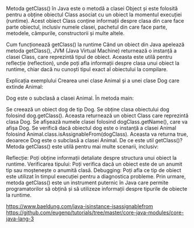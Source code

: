 Metoda getClass() în Java este o metodă a clasei Object și este folosită pentru a obține obiectul Class asociat cu un obiect la momentul execuției (runtime).
Acest obiect Class conține informații despre clasa din care face parte obiectul, inclusiv numele clasei, pachetul din care face parte, metodele, câmpurile, constructorii și multe altele.

Cum funcționează getClass() la runtime
Când un obiect din Java apelează metoda getClass(), JVM (Java Virtual Machine) returnează o instanță a clasei Class, care reprezintă tipul de obiect.
Aceasta este utilă pentru reflecție (reflection), unde poți afla informații despre clasa unui obiect la runtime, chiar dacă nu cunoști tipul exact al obiectului la compilare.

Explicația exemplului
Crearea unei clase Animal și a unei clase Dog care extinde Animal:

Dog este o subclasă a clasei Animal.
În metoda main:

Se creează un obiect dog de tip Dog.
Se obține clasa obiectului dog folosind dog.getClass(). Aceasta returnează un obiect Class care reprezintă clasa Dog.
Se afișează numele clasei folosind dogClass.getName(), care va afișa Dog.
Se verifică dacă obiectul dog este o instanță a clasei Animal folosind Animal.class.isAssignableFrom(dogClass). Aceasta va returna true, deoarece Dog este o subclasă a clasei Animal.
De ce este util getClass()?
Metoda getClass() este utilă pentru mai multe scenarii, inclusiv:

Reflecție: Poți obține informații detaliate despre structura unui obiect la runtime.
Verificarea tipului: Poți verifica dacă un obiect este de un anumit tip sau moștenește o anumită clasă.
Debugging: Poți afla ce tip de obiect este utilizat în timpul execuției pentru a diagnostica probleme.
Prin urmare, metoda getClass() este un instrument puternic în Java care permite programatorilor să obțină și să utilizeze informații despre tipurile de obiecte la runtime.


https://www.baeldung.com/java-isinstance-isassignablefrom
https://github.com/eugenp/tutorials/tree/master/core-java-modules/core-java-lang-3



